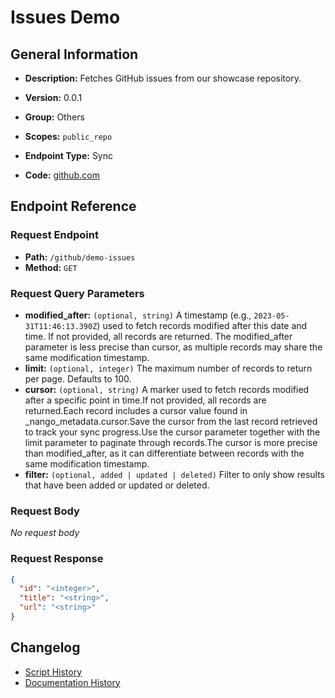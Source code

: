 # Issues Demo

## General Information

- **Description:** Fetches GitHub issues from our showcase repository.

- **Version:** 0.0.1
- **Group:** Others
- **Scopes:** `public_repo`
- **Endpoint Type:** Sync
- **Code:** [github.com](https://github.com/NangoHQ/integration-templates/tree/main/integrations/github/syncs/issues-demo.ts)


## Endpoint Reference

### Request Endpoint

- **Path:** `/github/demo-issues`
- **Method:** `GET`

### Request Query Parameters

- **modified_after:** `(optional, string)` A timestamp (e.g., `2023-05-31T11:46:13.390Z`) used to fetch records modified after this date and time. If not provided, all records are returned. The modified_after parameter is less precise than cursor, as multiple records may share the same modification timestamp.
- **limit:** `(optional, integer)` The maximum number of records to return per page. Defaults to 100.
- **cursor:** `(optional, string)` A marker used to fetch records modified after a specific point in time.If not provided, all records are returned.Each record includes a cursor value found in _nango_metadata.cursor.Save the cursor from the last record retrieved to track your sync progress.Use the cursor parameter together with the limit parameter to paginate through records.The cursor is more precise than modified_after, as it can differentiate between records with the same modification timestamp.
- **filter:** `(optional, added | updated | deleted)` Filter to only show results that have been added or updated or deleted.

### Request Body

_No request body_

### Request Response

```json
{
  "id": "<integer>",
  "title": "<string>",
  "url": "<string>"
}
```

## Changelog

- [Script History](https://github.com/NangoHQ/integration-templates/commits/main/integrations/github/syncs/issues-demo.ts)
- [Documentation History](https://github.com/NangoHQ/integration-templates/commits/main/integrations/github/syncs/issues-demo.md)

<!-- END  GENERATED CONTENT -->

